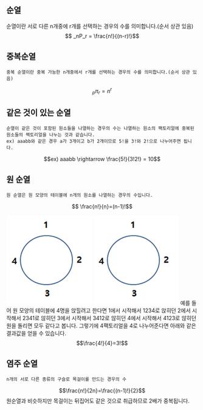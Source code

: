 순열
---
순열이란 서로 다른 n개중에 r개를 선택하는 경우의 수를 의미합니다.(순서 상관 있음)
$$ _nP_r = \frac{n!}{(n-r)!}$$
## 중복순열
	중복 순열이란 중복 가능한 n개중에서 r개를 선택하는 경우의 수를 의미합니다.(순서 상관 있음)

$$ _p\pi_r = n^r$$
## 같은 것이 있는 순열
	순열이 같은 것이 포함된 원소들을 나열하는 경우의 수는 나열하는 원소의 팩토리얼에 중복된 원소들의 팩토리얼을 나누는 것과 같습니다.
	ex) aaabb와 같은 경우 a가 3개이고 b가 2개이므로 5!을 3!와 2!으로 나누어주면 됩니다.

$$ex) aaabb \rightarrow \frac{5!}{3!2!} = 10$$

## 원 순열
	원 순열은 원 모양의 테이블에 n개의 원소를 나열하는 경우의 수입니다.

$$ \frac{n!}{n}=(n-1)!$$


![circle.png](img/circle.png)
![circle.png](img/circle.png)
예를 들어 원 모양의 테이블에 4명을 앉힐려고 한다면
1에서 시작해서 1234로 앉히던
2에서 시작해서 2341로 않히던
3에서 시작해서 3412로 않히던
4에서 시작해서 4123로 않히던
원을 돌리면 모두 같다고 봅니다.
그렇기에 4팩토리얼을 4로 나누어준다면 아래와 같은 결과값을 얻을 수 있습니다.
$$\frac{4!}{4}=3!$$

## 염주 순열
	n개의 서로 다른 종류의 구슬로 목걸이를 만드는 경우의 수

$$\frac{n!}{2n}=\frac{(n-1)!}{2}$$
원순열과 비슷하지만 목걸이는 뒤집어도 같은 것으로 취급하므로 2배가 중복됩니다.


